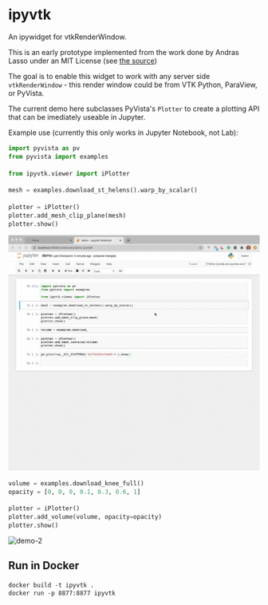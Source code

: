 # ipyvtk

An ipywidget for vtkRenderWindow.

This is an early prototype implemented from the work done by Andras Lasso under
an MIT License (see [the source](https://github.com/Slicer/SlicerJupyter/blob/master/JupyterNotebooks/JupyterNotebooksLib/interactive_view_widget.py))


The goal is to enable this widget to work with any server side
`vtkRenderWindow` - this render window could be from VTK Python, ParaView, or
PyVista.

The current demo here subclasses PyVista's `Plotter` to create a plotting API
that can be imediately useable in Jupyter.

Example use (currently this only works in Jupyter Notebook, not Lab):

```py
import pyvista as pv
from pyvista import examples

from ipyvtk.viewer import iPlotter

mesh = examples.download_st_helens().warp_by_scalar()

plotter = iPlotter()
plotter.add_mesh_clip_plane(mesh)
plotter.show()
```


![demo-1](demo-1.gif)


```py
volume = examples.download_knee_full()
opacity = [0, 0, 0, 0.1, 0.3, 0.6, 1]

plotter = iPlotter()
plotter.add_volume(volume, opacity=opacity)
plotter.show()
```

![demo-2](demo-2.gif)


## Run in Docker

```
docker build -t ipyvtk .
docker run -p 8877:8877 ipyvtk
```
